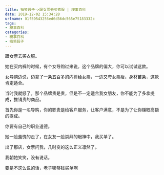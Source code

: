 ```yaml
---
title: 搞笑段子->跟女票去买衣服 | 糗事百科
date: 2019-12-02 15:34:28
urlname: 01f59543256ed6d36dc565e75183332c
tags: 
- 糗事百科
categories:
- 糗事百科
- 搞笑段子
---
```

跟女票去买衣服。

她在买内裤的时候，有个女导购过来说，这个品牌的偏大，你可以试试这款。

女导购边说，边拿了一条五百多的内裤给女票，一边又夸女票瘦，身材苗条，这款肯定适合。

当时我就怒了，那个品牌贵是贵，但是不一定适合我女朋友，你不能为了多拿提成，推销贵的商品。

首先你是一名导购，你的职责是给客户服务，让客户满意，不是为了让你赚取高额的提成。

你要有自己的职业道德。

她一脸羞愧的走了，在女友一脸崇拜的眼神中，我买单了。

出了那店，女票问我，几时变的这么正义凛然了。

我朝她笑笑，没有说话。

要是不这么说的话，老子哪够钱买单啊


